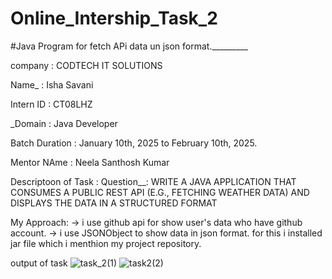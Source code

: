 # Online_Intership_Task_2
#Java Program for fetch APi data un json format._________

company : CODTECH IT SOLUTIONS

Name_ : Isha Savani

Intern ID : CT08LHZ

_Domain : Java Developer

Batch Duration : January 10th, 2025 to February 10th, 2025.

Mentor NAme : Neela Santhosh Kumar

Descriptoon of Task :
Question__: WRITE A JAVA APPLICATION THAT CONSUMES A PUBLIC REST API (E.G., FETCHING WEATHER DATA) AND DISPLAYS THE DATA IN A STRUCTURED FORMAT

My Approach: 
-> i use github api for show user's data who have github account.
-> i use JSONObject to show data in json format. for this i installed jar file which i menthion my project repository.

output of task 
![task_2(1)](https://github.com/user-attachments/assets/ff16c588-698b-4d72-9094-069b39fdfc47)
![task2(2)](https://github.com/user-attachments/assets/7ce8a4b7-81ed-45d2-9c70-95b3e83bc4c0)

